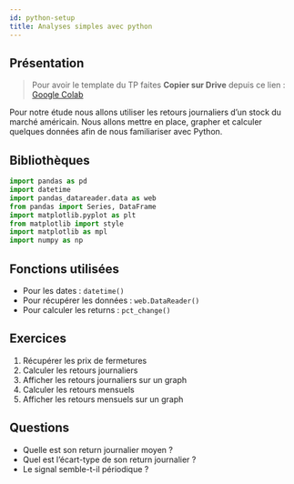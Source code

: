 ```yaml
---
id: python-setup
title: Analyses simples avec python
---
```

## Présentation

> Pour avoir le template du TP faites **Copier sur Drive** depuis ce lien : [Google Colab](https://colab.research.google.com/github/MarcEtienneDartus/Financial-Processing-Lab/blob/master/simple_analysis.ipynb)

Pour notre étude nous allons utiliser les retours journaliers d’un stock du marché américain.
Nous allons mettre en place, grapher et calculer quelques données afin de nous familiariser avec Python.

## Bibliothèques

``` python
import pandas as pd
import datetime
import pandas_datareader.data as web
from pandas import Series, DataFrame
import matplotlib.pyplot as plt
from matplotlib import style
import matplotlib as mpl
import numpy as np
```

## Fonctions utilisées

- Pour les dates : `datetime()`
- Pour récupérer les données : `web.DataReader()`
- Pour calculer les returns : `pct_change()`

## Exercices

1.	Récupérer les prix de fermetures
2.	Calculer les retours journaliers
3.	Afficher les retours journaliers sur un graph
4.	Calculer les retours mensuels
5.	Afficher les retours mensuels sur un graph

## Questions

- Quelle est son return journalier moyen ?
- Quel est l’écart-type de son return journalier ?
- Le signal semble-t-il périodique ?